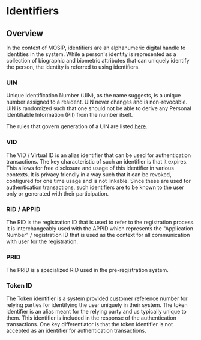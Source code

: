 # Identifiers

## Overview
In the context of MOSIP, identifiers are an alphanumeric digital handle to identities in the system. While a person's identity is represented as a collection of biographic and biometric attributes that can uniquely identify the person, the identity is referred to using identifiers.

### UIN
Unique Identification Number (UIN), as the name suggests, is a unique number assigned to a resident. UIN never changes and is non-revocable. UIN is randomized such that one should not be able to derive any Personal Identifiable Information (PII) from the number itself.

The rules that govern generation of a UIN are listed [here](https://github.com/mosip/commons/blob/1.2.0-rc2/kernel/kernel-idgenerator-service/README.md).

### VID
The VID / Virtual ID is an alias identifier that can be used for authentication transactions. The key characteristic of such an identifier is that it expires. This allows for free disclosure and usage of this identifier in various contexts. It is privacy friendly in a way such that it can be revoked, configured for one time usage and is not linkable. Since these are used for authentication transactions, such identifiers are to be known to the user only or generated with their participation.

### RID / APPID
The RID is the registration ID that is used to refer to the registration process. It is interchangeably used with the APPID which represents the "Application Number" / registration ID that is used as the context for all communication with user for the registration.

### PRID
The PRID is a specialized RID used in the pre-registration system.

### Token ID
The Token identifier is a system provided customer reference number for relying parties for identifying the user uniquely in their system. The token identifier is an alias meant for the relying party and us typically unique to them. This identifier is included in the response of the authentication transactions. One key differentiator is that the token identifier is not accepted as an identifier for authentication transactions.
